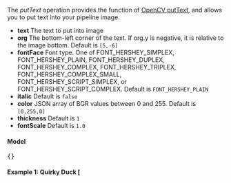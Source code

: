 The _putText_ operation provides the function of [OpenCV putText](http://docs.opencv.org/modules/core/doc/drawing_functions.html#puttext), and allows you to put text into your pipeline image.

* **text** The text to put into image
* **org** The bottom-left corner of the text. If org.y is negative, it is relative to the image bottom. Default is `[5,-6]`
* **fontFace** Font type. One of FONT_HERSHEY_SIMPLEX, FONT_HERSHEY_PLAIN, FONT_HERSHEY_DUPLEX, FONT_HERSHEY_COMPLEX, FONT_HERSHEY_TRIPLEX, FONT_HERSHEY_COMPLEX_SMALL, FONT_HERSHEY_SCRIPT_SIMPLEX, or FONT_HERSHEY_SCRIPT_COMPLEX. Default is `FONT_HERSHEY_PLAIN`
* **italic** Default is `false`
* **color** JSON array of BGR values between 0 and 255. Default is `[0,255,0]`
* **thickness** Default is `1`
* **fontScale** Default is `1.0`

#### Model 
<pre>{}</pre>

#### Example 1: Quirky Duck [